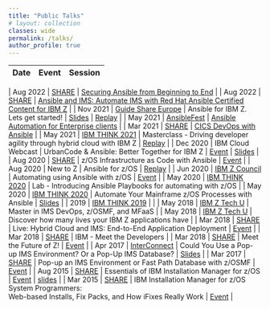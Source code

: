 ```yaml
---
title: "Public Talks"
# layout: collection
classes: wide
permalink: /talks/
author_profile: true
---
```


|Date        | Event | Session|
|--------|-------|--------|

| Aug 2022 | [SHARE](https://www.share.org/) | [Securing Ansible from Beginning to End](https://www.share.org/Events/SHARE-Columbus-2022/Technical-Agenda?session=278e831b-8d71-45f6-9fac-abcae6234873) | 
| Aug 2022 | [SHARE](https://www.share.org/) | [Ansible and IMS: Automate IMS with Red Hat Ansible Certified Content for IBM Z](https://www.share.org/Events/SHARE-Columbus-2022/Technical-Agenda?session=88adf409-1d93-4249-aaa4-06445f81902e) | 
| Nov 2021 | [Guide Share Europe](https://conferences.gse.org.uk/2021) | Ansible for IBM Z. Lets get started! \| [Slides](https://www.google.com/imgres?imgurl=x-raw-image%3A%2F%2F%2F7396a126e4496018b7f925a2f5c336781dc0c14ab47f2fbf299b07da944c32ca&imgrefurl=https%3A%2F%2Fconferences.gse.org.uk%2F2021%2Fpresentations%2F4AQ.pdf&tbnid=GGBJ5CahlnPgVM&vet=12ahUKEwie9Y6_1IP2AhVkIH0KHcylDS4QMygQegQIARBO..i&docid=mw2IFItJHnOHIM&w=1600&h=900&itg=1&q=bryant%20panyarachun&hl=en&ved=2ahUKEwie9Y6_1IP2AhVkIH0KHcylDS4QMygQegQIARBO) \| [Replay](https://conferences.gse.org.uk/2021/presentations/2156/video) | 
| May 2021 | [AnsibleFest](https://www.ansible.com/ansiblefest) | [Ansible Automation for Enterprise clients](https://events.ansiblefest.redhat.com/widget/redhat/ansible21/sessioncatalog/session/1625005707749001G6N2) | 
| Mar 2021 | [SHARE](https://www.share.org/) | [CICS DevOps with Ansible](https://www.share.org/Events/Past-Events/Proceedings/Proceeding-Details/cics-devops-with-ansible-2) |
| May 2021 | [IBM THINK 2021](https://www.ibm.com/events/think/) | Masterclass - Driving developer agility through hybrid cloud with IBM Z \| [Replay](https://developer.ibm.com/articles/driving-developer-agility-through-hybrid-cloud-with-ibm-z/) | 
| Dec 2020 | IBM Cloud Webcast | UrbanCode & Ansible: Better Together for IBM Z \| [Event](https://event.on24.com/eventRegistration/EventLobbyServlet?target=reg20.jsp&referrer=&eventid=2801000&sessionid=1&key=F61BD31EBE38880F3B30DD661F87B1C7&regTag=&sourcepage=register&_ga=2.168492583.721506036.1644284588-2134422750.1643906570) \| [Slides](https://www.imwuc.org/HigherLogic/System/DownloadDocumentFile.ashx?DocumentFileKey=4817f2e5-027d-1425-496e-0ddf3c5cd4a4) |
| Aug 2020   | [SHARE](https://www.share.org/) | z/OS Infrastructure as Code with Ansible \| [Event](https://www.share.org/Events/Past-Events/Proceedings/Proceeding-Details/zos-infrastructure-as-code-with-ansible) | 
| Aug 2020 | New to Z | Ansible for z/OS \| [Replay](https://community.ibm.com/community/user/ibmz-and-linuxone/viewdocument/ansible-for-zos-with-bryant-panyar?CommunityKey=53d759c6-31ad-4ebd-b518-0696ea821f14&tab=librarydocuments) |
| Jun 2020 | [IBM Z Council](https://ibm-zcouncil.com/events/) | Automating using Ansible with z/OS \| [Event](https://ibm-zcouncil.com/events/ibm-z-customer-council-southeast-june-2/) |
| May 2020 | [IBM THINK 2020](https://www.ibm.com/events/think/) | Lab - Introducing Ansible Playbooks for automating with z/OS | 
| May 2020 | [IBM THINK 2020](https://www.ibm.com/events/think/) | Automate Your Mainframe z/OS Processes with Ansible \| [Slides](https://docplayer.net/186307136-Automate-your-mainframe-z-os-processes-with-ansible-bryant-panyarachun-ibm-software-engineer-think-2020-6760-may-05-2020-2020-ibm-corporation.html) | 
| 2019 | [IBM THINK 2019](https://www.ibm.com/events/think/) | |
| May 2018 | [IBM Z Tech U](https://www.ibm.com/training/events) | Master in IMS DevOps, z/OSMF, and MFaaS | 
| May 2018 | [IBM Z Tech U](https://www.ibm.com/training/events) | Discover how many lives your IBM Z applications have | 
| Mar 2018 | [SHARE](https://www.share.org/) | Live: Hybrid Cloud and IMS: End-to-End Application Deployment \| [Event](https://www.share.org/Events/Past-Events/Proceedings/Proceeding-Details/live-hybrid-cloud-and-ims-end-to-end-application-deployment) |
| Mar 2018 | [SHARE](https://www.share.org/) | IBM - Meet the Developers |
| Mar 2018 | [SHARE](https://www.share.org/) | Meet the Future of Z! \| [Event](https://www.share.org/Events/Past-Events/Proceedings/Proceeding-Details/meet-the-future-of-z) |
| Apr 2017 | [InterConnect](https://www.ibm.com/blogs/cloud-computing/tag/ibm-interconnect-2017/) | Could You Use a Pop-up IMS Environment? Or a Pop-Up IMS Database? \| [Slides](https://www.slideshare.net/IBMIMS/toronto-rug-april-2017ims-zosmf-75188570) | 
| Mar 2017 | [SHARE](https://www.share.org/) | Pop-up an IMS Environment or Fast Path Database with z/OSMF \| [Event](https://www.share.org/Events/Past-Events/Proceedings/Proceeding-Details/pop-up-an-ims-environment-or-fast-path-database-with-zosmf) | 
| Aug 2015 | [SHARE](https://www.share.org/) | Essentials of IBM Installation Manager for z/OS \| [Event](https://share.confex.com/share/125/webprogram/Session17364.html) \| [slides](https://share.confex.com/share/125/webprogram/Handout/Session17364/17364%20-%20Installation%20Manager.pdf) |
| Mar 2015 | [SHARE](https://www.share.org/) | IBM Installation Manager for z/OS System Programmers: <br> Web-based Installs, Fix Packs, and How iFixes Really Work \| [Event](https://www.share.org/Events/Past-Events/Proceedings/Proceeding-Details/ibm-installation-manager-for-zos-system-programmers-web-based-installs-fix-packs-and-how-ifixes-really-work) |